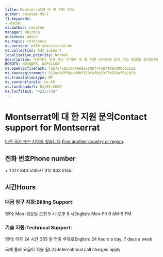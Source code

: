 ```yaml
---
title: Montserrat에 대 한 지원 정보
author: cmcatee-MSFT
f1.keywords:
- NOCSH
ms.author: cmcatee
manager: mnirkhe
audience: Admin
ms.topic: reference
ms.service: o365-administration
ms.collection: Adm_Support
localization_priority: Normal
description: 사용자의 국가 또는 지역에 대 한 지원 서비스에 문의 하는 방법을 알아보세요.
ROBOTS: NOINDEX, NOFOLLOW
ms.openlocfilehash: feb7c4c057db48e9a2e0bf749874e9c909cbca1a
ms.sourcegitcommit: 812aab5f58eed4bf359faf0e99f7f876af5b1023
ms.translationtype: MT
ms.contentlocale: ko-KR
ms.lasthandoff: 03/02/2020
ms.locfileid: "42357719"
---
```

# <a name="contact-support-for-montserrat"></a><span data-ttu-id="05c8f-103">Montserrat에 대 한 지원 문의</span><span class="sxs-lookup"><span data-stu-id="05c8f-103">Contact support for Montserrat</span></span>

<span data-ttu-id="05c8f-104">[다른 국가 또는 지역을 찾습니다](../contact-support-for-business-products.md).</span><span class="sxs-lookup"><span data-stu-id="05c8f-104">[Find another country or region](../contact-support-for-business-products.md).</span></span>

## <a name="phone-number"></a><span data-ttu-id="05c8f-105">전화 번호</span><span class="sxs-lookup"><span data-stu-id="05c8f-105">Phone number</span></span>
<span data-ttu-id="05c8f-106">+ 1 312 843 5145</span><span class="sxs-lookup"><span data-stu-id="05c8f-106">+1 312 843 5145</span></span>

## <a name="hours"></a><span data-ttu-id="05c8f-107">시간</span><span class="sxs-lookup"><span data-stu-id="05c8f-107">Hours</span></span>
### <a name="billing-support"></a><span data-ttu-id="05c8f-108">대금 청구 지원:</span><span class="sxs-lookup"><span data-stu-id="05c8f-108">Billing Support:</span></span>

<span data-ttu-id="05c8f-109">영어: Mon-금요일 오전 9 시-오후 5 시</span><span class="sxs-lookup"><span data-stu-id="05c8f-109">English: Mon-Fri 9 AM-5 PM</span></span>

### <a name="technical-support"></a><span data-ttu-id="05c8f-110">기술 지원:</span><span class="sxs-lookup"><span data-stu-id="05c8f-110">Technical Support:</span></span>

<span data-ttu-id="05c8f-111">영어: 하루 24 시간 365 일 연중 무휴로</span><span class="sxs-lookup"><span data-stu-id="05c8f-111">English: 24 hours a day, 7 days a week</span></span>

<span data-ttu-id="05c8f-112">국제 통화 요금이 적용 됩니다.</span><span class="sxs-lookup"><span data-stu-id="05c8f-112">International call charges apply</span></span>
